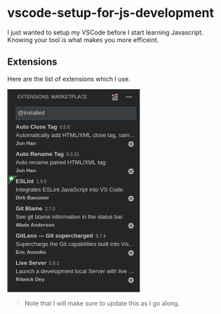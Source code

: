 # vscode-setup-for-js-development

I just wanted to setup my VSCode before I start learning Javascript. Knowing your tool is what makes you more efficeint.


## Extensions

Here are the list of extensions which I use.

![Extensions](img/extensions-installed.png)

> Note that I will make sure to update this as I go along.